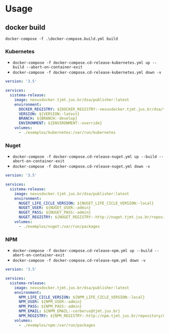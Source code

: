 # Usage

## docker build
`docker-compose -f .\docker-compose.build.yml build`


### Kubernetes
- `docker-compose -f docker-compose.cd-release-kubernetes.yml up --build --abort-on-container-exit`
- `docker-compose -f docker-compose.cd-release-kubernetes.yml down -v`
```yml
version: '3.5'

services:
  sistema-release:
    image: nexusdocker.tjmt.jus.br/dsa/publisher:latest
    environment:
      DOCKER_REGISTRY: ${DOCKER_REGISTRY:-nexusdocker.tjmt.jus.br/dsa/teste/}
      VERSION: ${VERSION:-latest}
      BRANCH: ${BRANCH:-develop}
      ENVIRONMENT: ${ENVIRONMENT:-override}      
    volumes:
      - ./exemplos/kubernetes:/var/run/kubernetes
```


### Nuget
- `docker-compose -f docker-compose.cd-release-nuget.yml up --build --abort-on-container-exit`
- `docker-compose -f docker-compose.cd-release-nuget.yml down -v`
```yml
version: '3.5'

services:
  sistema-release:
    image: nexusdocker.tjmt.jus.br/dsa/publisher:latest
    environment:
      NUGET_LIFE_CICLE_VERSION: ${NUGET_LIFE_CICLE_VERSION:-local}
      NUGET_USER: ${NUGET_USER:-admin}
      NUGET_PASS: ${NUGET_PASS:-admin}
      NUGET_REGISTRY: ${NUGET_REGISTRY:-http://nuget.tjmt.jus.br/repository/nuget-hosted/}
    volumes:
      - ./exemplos/nuget:/var/run/packages
```


### NPM
- `docker-compose -f docker-compose.cd-release-npm.yml up --build --abort-on-container-exit`
- `docker-compose -f docker-compose.cd-release-npm.yml down -v`
```yml
version: '3.5'

services:
  sistema-release:
    image: nexusdocker.tjmt.jus.br/dsa/publisher:latest
    environment:
      NPM_LIFE_CICLE_VERSION: ${NPM_LIFE_CICLE_VERSION:-local}
      NPM_USER: ${NPM_USER:-admin}
      NPM_PASS: ${NPM_PASS:-admin}
      NPM_EMAIL: ${NPM_EMAIL:-cerberus@tjmt.jus.br}
      NPM_REGISTRY: ${NPM_REGISTRY:-http://npm.tjmt.jus.br/repository/npm-hosted/}      
    volumes:
      - ./exemplos/npm:/var/run/packages
```